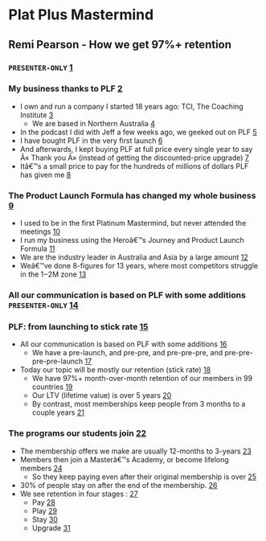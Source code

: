 <?nuromd version="1.0" encoding="utf-8" ?>
<head>
    <meta name="generator" content="Nuro.video"/>
    <link rel="contents" type="mp4" href="test.mp4" />

</head>

Plat Plus Mastermind
===

Remi Pearson - How we get 97%+ retention
---

### ```PRESENTER-ONLY``` [1]

### My business thanks to PLF [2]

- I own and run a company I started 18 years ago: TCI, The Coaching Institute [3]
  - We are based in Northern Australia [4]
- In the podcast I did with Jeff a few weeks ago, we geeked out on PLF [5]
- I have bought PLF in the very first launch [6]
- And afterwards, I kept buying PLF at full price every single year to say Â« Thank you Â» (instead of getting the discounted-price upgrade) [7]
- Itâ€™s a small price to pay for the hundreds of millions of dollars PLF has given me [8]

### The Product Launch Formula has changed my whole business [9]

- I used to be in the first Platinum Mastermind, but never attended the meetings [10]
- I run my business using the Heroâ€™s Journey and Product Launch Formula [11]
- We are the industry leader in Australia and Asia by a large amount [12]
- Weâ€™ve done 8-figures for 13 years, where most competitors struggle in the $1-$2M zone [13]

### All our communication is based on PLF with some additions ```PRESENTER-ONLY``` [14]

### PLF: from launching to stick rate [15]

- All our communication is based on PLF with some additions [16]
  - We have a pre-launch, and pre-pre, and pre-pre-pre, and pre-pre-pre-pre-launch [17]
- Today our topic will be mostly our retention (stick rate) [18]
  - We have 97%+ month-over-month retention of our members in 99 countries [19]
  - Our LTV (lifetime value) is over 5 years [20]
  - By contrast, most memberships keep people from 3 months to a couple years [21]

### The programs our students join [22]

- The membership offers we make are usually 12-months to 3-years [23]
- Members then join a Masterâ€™s Academy, or become lifelong members [24]
  - So they keep paying even after their original membership is over [25]
- 30% of people stay on after the end of the membership. [26]
- We see retention in four stages : [27]
  - Pay [28]
  - Play [29]
  - Stay [30]
  - Upgrade [31]

<!-- End of the project. Nothing is exported beyond this point -->
[1]: 00:00:00,000
[2]: 00:00:01,657
[3]: 00:00:02,625
[4]: 00:00:03,541
[5]: 00:00:04,458
[6]: 00:00:05,746
[7]: 00:01:09,856
[8]: 00:01:38,067
[9]: 00:01:46,910
[10]: 00:01:51,477
[11]: 00:02:07,142
[12]: 00:02:19,960
[13]: 00:02:26,407
[14]: 00:02:43,957
[15]: 00:02:56,179
[16]: 00:02:58,441
[17]: 00:03:09,238
[18]: 00:03:25,988
[19]: 00:03:33,942
[20]: 00:03:49,381
[21]: 00:03:59,809
[22]: 00:04:06,253
[23]: 00:04:09,784
[24]: 00:04:15,758
[25]: 00:04:20,100
[26]: 00:04:20,905
[27]: 00:04:20,905
[28]: 00:04:20,905
[29]: 00:04:20,905
[30]: 00:04:20,905
[31]: 00:04:20,905